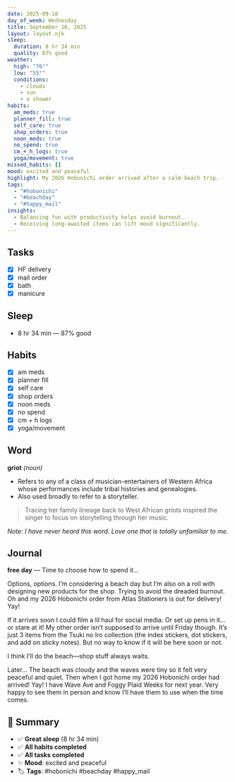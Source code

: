 ```yaml
---
date: 2025-09-10
day_of_week: Wednesday
title: September 10, 2025
layout: layout.njk
sleep:
  duration: 8 hr 34 min
  quality: 87% good
weather:
  high: "76°"
  low: "55°"
  conditions:
    - clouds
    - sun
    - a shower
habits:
  am_meds: true
  planner_fill: true
  self_care: true
  shop_orders: true
  noon_meds: true
  no_spend: true
  cm_+_h_logs: true
  yoga/movement: true
missed_habits: []
mood: excited and peaceful
highlight: My 2026 Hobonichi order arrived after a calm beach trip.
tags:
  - "#hobonichi"
  - "#beachday"
  - "#happy_mail"
insights:
  - Balancing fun with productivity helps avoid burnout.
  - Receiving long-awaited items can lift mood significantly.
---
```


## Tasks
- [x] HF delivery  
- [x] mail order  
- [x] bath  
- [x] manicure  

## Sleep
- 8 hr 34 min — 87% good  

## Habits
- [x] am meds  
- [x] planner fill  
- [x] self care  
- [x] shop orders  
- [x] noon meds  
- [x] no spend  
- [x] cm + h logs  
- [x] yoga/movement  

## Word
**griot** *(noun)*  
- Refers to any of a class of musician-entertainers of Western Africa whose performances include tribal histories and genealogies.  
- Also used broadly to refer to a storyteller.  
> Tracing her family lineage back to West African griots inspired the singer to focus on storytelling through her music.  

*Note: I have never heard this word. Love one that is totally unfamiliar to me.*  

## Journal
**free day** — Time to choose how to spend it…  

Options, options. I’m considering a beach day but I’m also on a roll with designing new products for the shop. Trying to avoid the dreaded burnout. Oh and my 2026 Hobonichi order from Atlas Stationers is out for delivery! Yay!  

If it arrives soon I could film a lil haul for social media. Or set up pens in it… or stare at it! My other order isn’t supposed to arrive until Friday though. It’s just 3 items from the Tsuki no Iro collection (the index stickers, dot stickers, and add on sticky notes). But no way to know if it will be here soon or not.  

I think I’ll do the beach—shop stuff always waits.  

Later… The beach was cloudy and the waves were tiny so it felt very peaceful and quiet. Then when I got home my 2026 Hobonichi order had arrived! Yay! I have Wave Ave and Foggy Plaid Weeks for next year. Very happy to see them in person and know I’ll have them to use when the time comes.  

## 📌 Summary
- ✅ **Great sleep** (8 hr 34 min)  
- ✅ **All habits completed**  
- ✅ **All tasks completed**  
- ✨ **Mood**: excited and peaceful  
- 🏷️ **Tags**: #hobonichi #beachday #happy_mail  